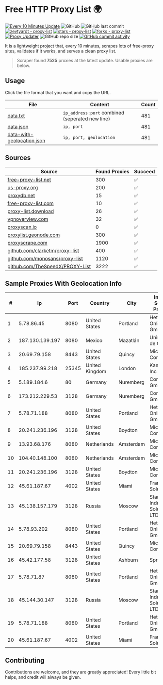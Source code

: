 
# Free HTTP Proxy List 🌍

[![Every 10 Minutes Update](https://github.com/mertguvencli/http-proxy-list/actions/workflows/main.yml/badge.svg?branch=main)](https://github.com/mertguvencli/http-proxy-list/actions/workflows/main.yml)
![GitHub](https://img.shields.io/github/license/mertguvencli/http-proxy-list)
![GitHub last commit](https://img.shields.io/github/last-commit/mertguvencli/http-proxy-list)
[![zevtyardt - proxy-list](https://img.shields.io/static/v1?label=zevtyardt&message=proxy-list&color=blue&logo=github)](https://github.com/zevtyardt/proxy-list "Go to GitHub repo")
[![stars - proxy-list](https://img.shields.io/github/stars/zevtyardt/proxy-list?style=social)](https://github.com/zevtyardt/proxy-list)
[![forks - proxy-list](https://img.shields.io/github/forks/zevtyardt/proxy-list?style=social)](https://github.com/zevtyardt/proxy-list)
[![Proxy Updater](https://github.com/zevtyardt/proxy-list/workflows/Proxy%20Updater/badge.svg)](https://github.com/zevtyardt/proxy-list/actions?query=workflow:"Proxy+Updater")
![GitHub repo size](https://img.shields.io/github/repo-size/zevtyardt/proxy-list)
[![GitHub commit activity](https://img.shields.io/github/commit-activity/m/zevtyardt/proxy-list?logo=commits)](https://github.com/zevtyardt/proxy-list/commits/main)

It is a lightweight project that, every 10 minutes, scrapes lots of free-proxy sites, validates if it works, and serves a clean proxy list.

> Scraper found **7525** proxies at the latest update. Usable proxies are below.

## Usage

Click the file format that you want and copy the URL.

|File|Content|Count|
|----|-------|-----|
|[data.txt](https://raw.githubusercontent.com/mertguvencli/http-proxy-list/main/proxy-list/data.txt)|`ip_address:port` combined (seperated new line)|481|
|[data.json](https://raw.githubusercontent.com/mertguvencli/http-proxy-list/main/proxy-list/data.json)|`ip, port`|481|
|[data-with-geolocation.json](https://raw.githubusercontent.com/mertguvencli/http-proxy-list/main/proxy-list/data-with-geolocation.json)|`ip, port, geolocation`|481|

## Sources

|Source|Found Proxies|Succeed|
|------|-------------|-------|
|[free-proxy-list.net](https://free-proxy-list.net)|300|✅|
|[us-proxy.org](https://www.us-proxy.org)|200|✅|
|[proxydb.net](http://proxydb.net)|15|✅|
|[free-proxy-list.com](https://free-proxy-list.com/?page=&port=&type%5B%5D=http&type%5B%5D=https&up_time=0&search=Search)|10|✅|
|[proxy-list.download](https://www.proxy-list.download/HTTP)|26|✅|
|[vpnoverview.com](https://vpnoverview.com/privacy/anonymous-browsing/free-proxy-servers)|32|✅|
|[proxyscan.io](https://www.proxyscan.io)|0|✅|
|[proxylist.geonode.com](https://proxylist.geonode.com/api/proxy-list?limit=300&page=1&sort_by=lastChecked&sort_type=desc&protocols=http,https)|300|✅|
|[proxyscrape.com](https://api.proxyscrape.com/v2/?request=displayproxies&protocol=http&timeout=10000&country=all&ssl=all&anonymity=all)|1900|✅|
|[github.com/clarketm/proxy-list](https://raw.githubusercontent.com/clarketm/proxy-list/master/proxy-list-raw.txt)|400|✅|
|[github.com/monosans/proxy-list](https://raw.githubusercontent.com/monosans/proxy-list/main/proxies/http.txt)|1120|✅|
|[github.com/TheSpeedX/PROXY-List](https://raw.githubusercontent.com/TheSpeedX/PROXY-List/master/http.txt)|3222|✅|


## Sample Proxies With Geolocation Info

|#|Ip|Port|Country|City|Internet Service Provider|
|-|--|----|-------|----|-------------------------|
|1|5.78.86.45|8080|United States|Portland|Hetzner Online GmbH|
|2|187.130.139.197|8080|Mexico|Mazatlán|Uninet S.A. de C.V.|
|3|20.69.79.158|8443|United States|Quincy|Microsoft Corporation|
|4|185.237.99.218|25345|United Kingdom|London|Kamatera Inc|
|5|5.189.184.6|80|Germany|Nuremberg|Contabo GmbH|
|6|173.212.229.53|3128|Germany|Nuremberg|Contabo GmbH|
|7|5.78.71.188|8080|United States|Portland|Hetzner Online GmbH|
|8|20.241.236.196|3128|United States|Boydton|Microsoft Corporation|
|9|13.93.68.176|8080|Netherlands|Amsterdam|Microsoft Corporation|
|10|104.40.148.100|8080|Netherlands|Amsterdam|Microsoft Corporation|
|11|20.241.236.196|3128|United States|Boydton|Microsoft Corporation|
|12|45.61.187.67|4002|United States|Miami|FranTech Solutions|
|13|45.138.157.179|3128|Russia|Moscow|Stark Industries Solutions LTD|
|14|5.78.93.202|8080|United States|Portland|Hetzner Online GmbH|
|15|20.69.79.158|8443|United States|Quincy|Microsoft Corporation|
|16|45.42.177.58|3128|United States|Ashburn|Sprint|
|17|5.78.71.87|8080|United States|Portland|Hetzner Online GmbH|
|18|45.144.30.147|3128|Russia|Moscow|Stark Industries Solutions LTD|
|19|5.78.71.188|8080|United States|Portland|Hetzner Online GmbH|
|20|45.61.187.67|4002|United States|Miami|FranTech Solutions|



## Contributing

Contributions are welcome, and they are greatly appreciated! Every
little bit helps, and credit will always be given.


